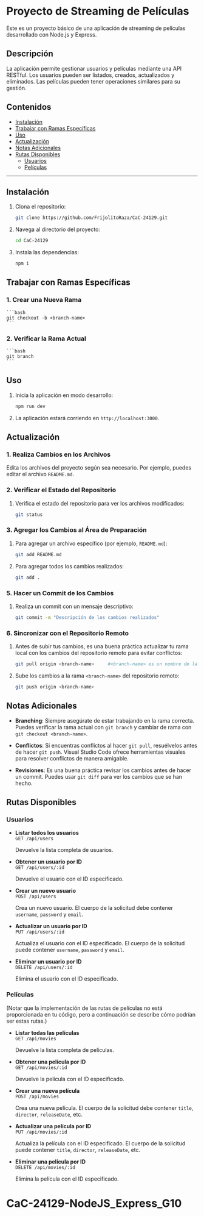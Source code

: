 # Proyecto de Streaming de Películas

Este es un proyecto básico de una aplicación de streaming de películas desarrollado con Node.js y Express.

## Descripción

La aplicación permite gestionar usuarios y películas mediante una API RESTful. Los usuarios pueden ser listados, creados, actualizados y eliminados. Las películas pueden tener operaciones similares para su gestión.

## Contenidos

- [Instalación](#instalación)
- [Trabajar con Ramas Específicas](#trabajar-con-ramas-específicas)
- [Uso](#uso)
- [Actualización](#actualización)
- [Notas Adicionales](#notas-adicionales)
- [Rutas Disponibles](#rutas-disponibles)
  - [Usuarios](#usuarios)
  - [Películas](#películas)

---

## Instalación

1. Clona el repositorio:
    ```bash
    git clone https://github.com/FrijolitoRaza/CaC-24129.git
    ```

2. Navega al directorio del proyecto:
    ```bash
    cd CaC-24129
    ```

3. Instala las dependencias:
    ```bash
    npm i
    ```
    
## Trabajar con Ramas Específicas

### 1. Crear una Nueva Rama
    ```bash
    git checkout -b <branch-name>
    ```
    
### 2. Verificar la Rama Actual
    ```bash
    git branch
    ```
    
## Uso

1. Inicia la aplicación en modo desarrollo:
    ```bash
    npm run dev
    ```

2. La aplicación estará corriendo en `http://localhost:3000`.

## Actualización

### 1. Realiza Cambios en los Archivos

Edita los archivos del proyecto según sea necesario. Por ejemplo, puedes editar el archivo `README.md`.

### 2. Verificar el Estado del Repositorio

1. Verifica el estado del repositorio para ver los archivos modificados:

    ```bash
    git status
    ```

### 3. Agregar los Cambios al Área de Preparación

1. Para agregar un archivo específico (por ejemplo, `README.md`):

    ```bash
    git add README.md
    ```

2. Para agregar todos los cambios realizados:

    ```bash
    git add .
    ```

### 5. Hacer un Commit de los Cambios

1. Realiza un commit con un mensaje descriptivo:

    ```bash
    git commit -m "Descripción de los cambios realizados"
    ```

### 6. Sincronizar con el Repositorio Remoto

1. Antes de subir tus cambios, es una buena práctica actualizar tu rama local con los cambios del repositorio remoto para evitar conflictos:

    ```bash
    git pull origin <branch-name>     #<branch-name> es un nombre de la brach de ejemplo.
    ```

2. Sube los cambios a la rama `<branch-name>` del repositorio remoto:

    ```bash
    git push origin <branch-name>
    ```
    
## Notas Adicionales

- **Branching**: Siempre asegúrate de estar trabajando en la rama correcta. Puedes verificar la rama actual con `git branch` y cambiar de rama con `git checkout <branch-name>`.

- **Conflictos**: Si encuentras conflictos al hacer `git pull`, resuélvelos antes de hacer `git push`. Visual Studio Code ofrece herramientas visuales para resolver conflictos de manera amigable.

- **Revisiones**: Es una buena práctica revisar los cambios antes de hacer un commit. Puedes usar `git diff` para ver los cambios que se han hecho.


## Rutas Disponibles

### Usuarios

- **Listar todos los usuarios**  
  `GET /api/users`
  
  Devuelve la lista completa de usuarios.

- **Obtener un usuario por ID**  
  `GET /api/users/:id`
  
  Devuelve el usuario con el ID especificado.

- **Crear un nuevo usuario**  
  `POST /api/users`
  
  Crea un nuevo usuario. El cuerpo de la solicitud debe contener `username`, `password` y `email`.

- **Actualizar un usuario por ID**  
  `PUT /api/users/:id`
  
  Actualiza el usuario con el ID especificado. El cuerpo de la solicitud puede contener `username`, `password` y `email`.

- **Eliminar un usuario por ID**  
  `DELETE /api/users/:id`
  
  Elimina el usuario con el ID especificado.

### Películas

(Notar que la implementación de las rutas de películas no está proporcionada en tu código, pero a continuación se describe cómo podrían ser estas rutas.)

- **Listar todas las películas**  
  `GET /api/movies`
  
  Devuelve la lista completa de películas.

- **Obtener una película por ID**  
  `GET /api/movies/:id`
  
  Devuelve la película con el ID especificado.

- **Crear una nueva película**  
  `POST /api/movies`
  
  Crea una nueva película. El cuerpo de la solicitud debe contener `title`, `director`, `releaseDate`, etc.

- **Actualizar una película por ID**  
  `PUT /api/movies/:id`
  
  Actualiza la película con el ID especificado. El cuerpo de la solicitud puede contener `title`, `director`, `releaseDate`, etc.

- **Eliminar una película por ID**  
  `DELETE /api/movies/:id`
  
  Elimina la película con el ID especificado.


# CaC-24129-NodeJS_Express_G10